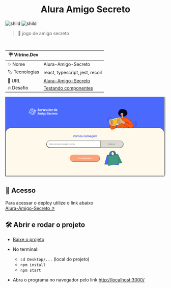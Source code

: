 <div align="center">
	<h1>Alura Amigo Secreto</h1>
</div>


![shild](https://img.shields.io/github/repo-size/lucash-barbosa/Alura-Amigo-Secreto)
![shild](https://img.shields.io/github/last-commit/lucash-barbosa/Alura-Amigo-Secreto)

> :book: jogo de amigo secreto

<br>

| :placard: Vitrine.Dev |     |
| -------------  | --- |
| :sparkles: Nome        | Alura-Amigo-Secreto
| :label: Tecnologias | react, typescript, jest, recoil
| :rocket: URL         | <a href="alura-amigo-secreto-mu.vercel.app">Alura-Amigo-Secreto</a>
| :fire: Desafio     | <a href="https://cursos.alura.com.br/course/react-testando-componentes">Testando componentes</a>
                                                  
![Alura-Amigo-Secreto](screenshot.png#vitrinedev)

## 🚀 Acesso
Para acessar o deploy utilize o link abaixo
<br>
[Alura-Amigo-Secreto ↗️](alura-amigo-secreto-mu.vercel.app)

## 🛠️ Abrir e rodar o projeto
- [Baixe o projeto](https://github.com/lucash-barbosa/Alura-Amigo-Secreto/archive/refs/heads/main.zip)
  
- No terminal:
  - `cd Desktop/...` (local do projeto)
  - `npm install`
  - `npm start`

- Abra o programa no navegador pelo link <a href="http://localhost:3000/">http://localhost:3000/</a>
